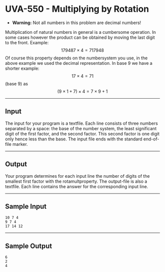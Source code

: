 # UVA-550 - Multiplying by Rotation

* **Warning:** Not all numbers in this problem are decimal numbers!

Multiplication of natural numbers in general is a cumbersome operation. In some cases however the product can be obtained by moving the last digit to the front.
Example: $$179487 \times 4 = 717948$$
Of course this property depends on the numbersystem you use, in the above example we used the decimal representation. In base 9 we have a shorter example:
$$17 \times 4 = 71$$ (base 9) as $$(9 \times 1 + 7) \times 4 = 7 \times 9 + 1$$

---
## Input

The input for your program is a textfile. Each line consists of three numbers separated by a space: the base of the number system, the least significant digit of the first factor, and the second factor. This second factor is one digit only hence less than the base. The input file ends with the standard end-of-file marker.

---
## Output

Your program determines for each input line the number of digits of the smallest first factor with the rotamultproperty. The output-file is also a textfile. Each line contains the answer for the corresponding input line.

---
## Sample Input

```
10 7 4
9 7 4
17 14 12
```

---
## Sample Output

```
6
2
4
```